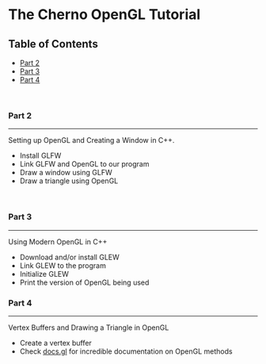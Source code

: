 # The Cherno OpenGL Tutorial

## Table of Contents
- [Part 2](#part-2)
- [Part 3](#part-3)
- [Part 4](#part-4)

<br>

### Part 2
----------
Setting up OpenGL and Creating a Window in C++.

+ Install GLFW
+ Link GLFW and OpenGL to our program
+ Draw a window using GLFW
+ Draw a triangle using OpenGL

<br>

### Part 3
----------
Using Modern OpenGL in C++

+ Download and/or install GLEW
+ Link GLEW to the program
+ Initialize GLEW
+ Print the version of OpenGL being used

### Part 4
----------
Vertex Buffers and Drawing a Triangle in OpenGL

+ Create a vertex buffer
+ Check [docs.gl](https://docs.gl) for incredible documentation on OpenGL methods